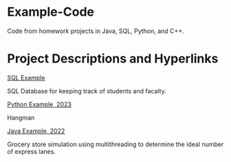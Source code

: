 # Example-Code

Code from homework projects in Java, SQL, Python, and C++.

# Project Descriptions and Hyperlinks


[SQL Example](https://github.com/Anna-E-Crafton/Example-Code/blob/main/FinalScriptClean.txt)

SQL Database for keeping track of students and facalty. 


[Python Example, 2023](https://github.com/Anna-E-Crafton/Example-Code/blob/main/Project6.py)

Hangman


[Java Example, 2022](https://github.com/Anna-E-Crafton/Example-Code/blob/main/CraftonAnnaSimulation.java)

Grocery store simulation using multithreading to determine the ideal number of express lanes.














